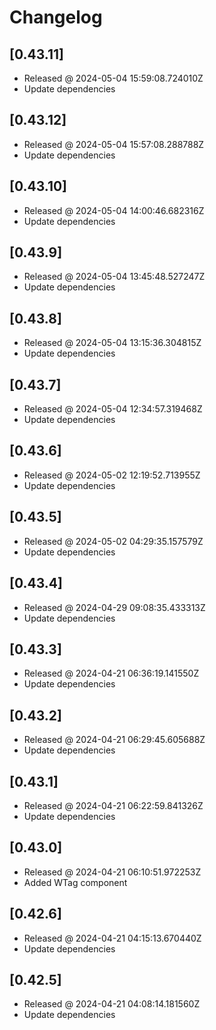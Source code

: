 # Changelog

## [0.43.11]

- Released @ 2024-05-04 15:59:08.724010Z
- Update dependencies

## [0.43.12]

- Released @ 2024-05-04 15:57:08.288788Z
- Update dependencies

## [0.43.10]

- Released @ 2024-05-04 14:00:46.682316Z
- Update dependencies

## [0.43.9]

- Released @ 2024-05-04 13:45:48.527247Z
- Update dependencies

## [0.43.8]

- Released @ 2024-05-04 13:15:36.304815Z
- Update dependencies

## [0.43.7]

- Released @ 2024-05-04 12:34:57.319468Z
- Update dependencies

## [0.43.6]

- Released @ 2024-05-02 12:19:52.713955Z
- Update dependencies

## [0.43.5]

- Released @ 2024-05-02 04:29:35.157579Z
- Update dependencies

## [0.43.4]

- Released @ 2024-04-29 09:08:35.433313Z
- Update dependencies

## [0.43.3]

- Released @ 2024-04-21 06:36:19.141550Z
- Update dependencies

## [0.43.2]

- Released @ 2024-04-21 06:29:45.605688Z
- Update dependencies

## [0.43.1]

- Released @ 2024-04-21 06:22:59.841326Z
- Update dependencies

## [0.43.0]

- Released @ 2024-04-21 06:10:51.972253Z
- Added WTag component

## [0.42.6]

- Released @ 2024-04-21 04:15:13.670440Z
- Update dependencies

## [0.42.5]

- Released @ 2024-04-21 04:08:14.181560Z
- Update dependencies
